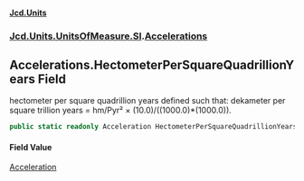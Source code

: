 #### [Jcd.Units](index.md 'index')

### [Jcd.Units.UnitsOfMeasure.SI](Jcd.Units.UnitsOfMeasure.SI.md 'Jcd.Units.UnitsOfMeasure.SI').[Accelerations](Accelerations.md 'Jcd.Units.UnitsOfMeasure.SI.Accelerations')

## Accelerations.HectometerPerSquareQuadrillionYears Field

hectometer per square quadrillion years defined such that: dekameter per square trillion years = hm/Pyr² ×
(10.0)/((1000.0)*(1000.0)).

```csharp
public static readonly Acceleration HectometerPerSquareQuadrillionYears;
```

#### Field Value

[Acceleration](Acceleration.md 'Jcd.Units.UnitTypes.Acceleration')